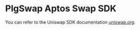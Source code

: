 # PlgSwap Aptos Swap SDK

You can refer to the Uniswap SDK documentation [uniswap.org](https://docs.uniswap.org/sdk/2.0.0/).
